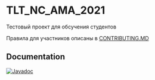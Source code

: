 # TLT_NC_AMA_2021
Тестовый проект для обсучения студентов

Правила для участников описаны в [CONTRIBUTING.MD][contrib]

[contrib]: https://github.com/kostua16/TLT_NC_AMA_2021/blob/main/CONTRIBUTING.MD

## Documentation

[![Javadoc](https://img.shields.io/badge/JavaDoc-Online-green)](https://Spec163.github.io/TLT_NC_AMA_2021/javadoc/)

[comment]: <> (+ [API Documentation][gh_docs])
[comment]: <> ([gh_docs]: https://Spec163.github.io/TLT_NC_AMA_2021/)


